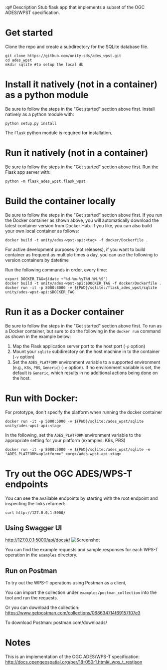 :q# Description
Stub flask app that implements a subset of the OGC ADES/WPST specification.

# Get started
Clone the repo and create a subdirectory for the SQLite database file.

    git clone https://github.com/unity-sds/ades_wpst.git
    cd ades_wpst
    mkdir sqlite #to setup the local db

# Install it natively (not in a container) as a python module
Be sure to follow the steps in the "Get started" section above first.  Install
natively as a python module with:

    python setup.py install

The `Flask` python module is required for installation.

# Run it natively (not in a container)
Be sure to follow the steps in the "Get started" section above first.
Run the Flask app server with:

    python -m flask_ades_wpst.flask_wpst


# Build the container locally
Be sure to follow the steps in the "Get started" section above first.
If you run the Docker container as shown above, you will automatically download
the latest container version from Docker Hub.  If you like, you can also build
your own local container as follows:

    docker build -t unity/ades-wpst-api:<tag> -f docker/Dockerfile .
   
For active development purposes (not releases), if you want to build container as frequent as multiple times a day, you can use the following to version containers by datetime

Run the following commands in order, every time:

    export DOCKER_TAG=$(date +"%d-%m-%yT%H.%M.%S")
    docker build -t unity/ades-wpst-api:$DOCKER_TAG -f docker/Dockerfile .
    docker run -it -p 8000:8000 -v ${PWD}/sqlite:/flask_ades_wpst/sqlite unity/ades-wpst-api:$DOCKER_TAG

# Run it as a Docker container
Be sure to follow the steps in the "Get started" section above first.
To run as a Docker container, but sure to do the following in the `docker run`
command as shown in the example below:

1. Map the Flask application server port to the host port (`-p` option)
1. Mount your `sqlite` subdirectory on the host machine in to the container
(`-v` option)
1. Set the `ADES_PLATFORM` environment variable to a supported environment
(e.g., `K8s`, `PBS`, `Generic`) (`-e` option).  If no environment variable
is set, the default is `Generic`, which results in no additional actions
being done on the host.

# Run with Docker: 
For prototype, don't specify the platform when running the docker container

    docker run -it -p 5000:5000 -v ${PWD}/sqlite:/ades_wpst/sqlite unity/ades-wpst-api:<tag>


In the following, set the `ADES_PLATFORM` environment variable to the
appropriate setting for your platform (examples: K8s, PBS)

    docker run -it -p 8000:5000 -v ${PWD}/sqlite:/ades_wpst/sqlite -e "ADES_PLATFORM=<platform>" <org>/ades-wpst-api:<tag>

# Try out the OGC ADES/WPS-T endpoints
You can see the available endpoints by starting with the root endpoint and inspecting the links returned:

    curl http://127.0.0.1:5000/
    
## Using Swagger UI
http://127.0.0.1:5000/api/docs#/
![Screenshot](screenshot.png)

You can find the example requests and sample responses for each WPS-T operation in the `examples` directory. 

## Run on Postman
To try out the WPS-T operations using Postman as a client,

You can import the collection under `examples/postman_collection` into the tool and run the requests.
 
Or you can download the collection: https://www.getpostman.com/collections/0686347f4f69157f07e3

To download Postman: postman.com/downloads/

# Notes
This is an implementation of the OGC ADES/WPS-T specification:
http://docs.opengeospatial.org/per/18-050r1.html#_wps_t_restjson


